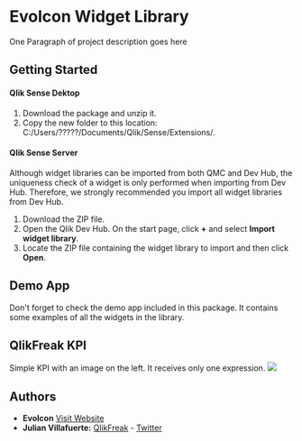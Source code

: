 # Evolcon Widget Library
One Paragraph of project description goes here

## Getting Started

#### Qlik Sense Dektop
1. Download the package and unzip it.
2. Copy the new folder to this location: C:/Users/?????/Documents/Qlik/Sense/Extensions/.

#### Qlik Sense Server
Although widget libraries can be imported from both QMC and Dev Hub, the uniqueness check of a widget is only performed when importing from Dev Hub. Therefore, we strongly recommended you import all widget libraries from Dev Hub.
1. Download the ZIP file.
2. Open the Qlik Dev Hub. On the start page, click **+** and select **Import widget library**.
3. Locate the ZIP file containing the widget library to import and then click **Open**.

## Demo App
Don't forget to check the demo app included in this package. It contains some examples of all the widgets in the library.

## QlikFreak KPI
Simple KPI with an image on the left. It receives only one expression.
<img src="https://qlikfreak.files.wordpress.com/2018/02/35_1001.png">

## Authors
* **Evolcon** [Visit Website](http://evolcon.com/)
* **Julian Villafuerte:** [QlikFreak](https://qlikfreak.wordpress.com/)  -  [Twitter](https://twitter.com/qlikfreak)



